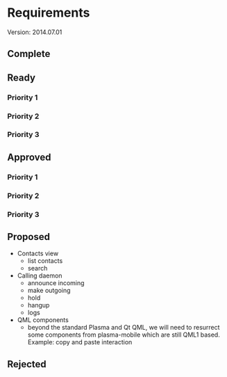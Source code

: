 # <WHAT> Requirements

Version: 2014.07.01

## Complete

## Ready
### Priority 1

### Priority 2

### Priority 3


## Approved
### Priority 1

### Priority 2

### Priority 3


## Proposed
* Contacts view
    * list contacts
    * search
* Calling daemon
    * announce incoming
    * make outgoing
    * hold
    * hangup
    * logs
* QML components
    * beyond the standard Plasma and Qt QML, we will need to resurrect
      some components from plasma-mobile which are still QML1 based.
      Example: copy and paste interaction

## Rejected


